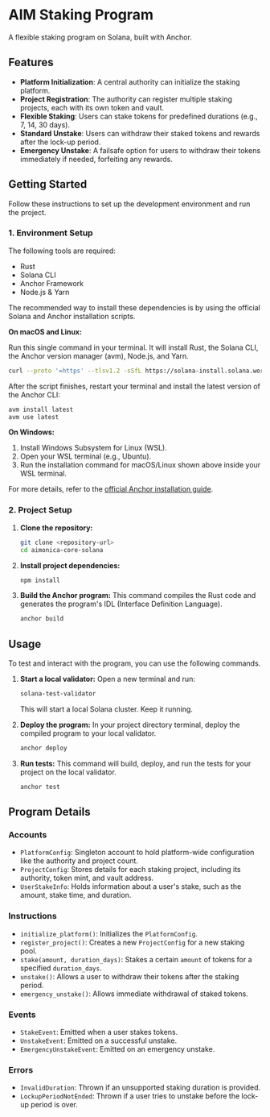 # AIM Staking Program

A flexible staking program on Solana, built with Anchor.

## Features

- **Platform Initialization**: A central authority can initialize the staking platform.
- **Project Registration**: The authority can register multiple staking projects, each with its own token and vault.
- **Flexible Staking**: Users can stake tokens for predefined durations (e.g., 7, 14, 30 days).
- **Standard Unstake**: Users can withdraw their staked tokens and rewards after the lock-up period.
- **Emergency Unstake**: A failsafe option for users to withdraw their tokens immediately if needed, forfeiting any rewards.

## Getting Started

Follow these instructions to set up the development environment and run the project.

### 1. Environment Setup

The following tools are required:
- Rust
- Solana CLI
- Anchor Framework
- Node.js & Yarn

The recommended way to install these dependencies is by using the official Solana and Anchor installation scripts.

**On macOS and Linux:**

Run this single command in your terminal. It will install Rust, the Solana CLI, the Anchor version manager (avm), Node.js, and Yarn.

```bash
curl --proto '=https' --tlsv1.2 -sSfL https://solana-install.solana.workers.dev | bash
```

After the script finishes, restart your terminal and install the latest version of the Anchor CLI:

```bash
avm install latest
avm use latest
```

**On Windows:**

1.  Install Windows Subsystem for Linux (WSL).
2.  Open your WSL terminal (e.g., Ubuntu).
3.  Run the installation command for macOS/Linux shown above inside your WSL terminal.

For more details, refer to the [official Anchor installation guide](https://www.anchor-lang.com/docs/installation).

### 2. Project Setup

1.  **Clone the repository:**
    ```bash
    git clone <repository-url>
    cd aimonica-core-solana
    ```

2.  **Install project dependencies:**
    ```bash
    npm install
    ```

3.  **Build the Anchor program:**
    This command compiles the Rust code and generates the program's IDL (Interface Definition Language).
    ```bash
    anchor build
    ```

## Usage

To test and interact with the program, you can use the following commands.

1.  **Start a local validator:**
    Open a new terminal and run:
    ```bash
    solana-test-validator
    ```
    This will start a local Solana cluster. Keep it running.

2.  **Deploy the program:**
    In your project directory terminal, deploy the compiled program to your local validator.
    ```bash
    anchor deploy
    ```

3.  **Run tests:**
    This command will build, deploy, and run the tests for your project on the local validator.
    ```bash
    anchor test
    ```

## Program Details

### Accounts

-   `PlatformConfig`: Singleton account to hold platform-wide configuration like the authority and project count.
-   `ProjectConfig`: Stores details for each staking project, including its authority, token mint, and vault address.
-   `UserStakeInfo`: Holds information about a user's stake, such as the amount, stake time, and duration.

### Instructions

-   `initialize_platform()`: Initializes the `PlatformConfig`.
-   `register_project()`: Creates a new `ProjectConfig` for a new staking pool.
-   `stake(amount, duration_days)`: Stakes a certain `amount` of tokens for a specified `duration_days`.
-   `unstake()`: Allows a user to withdraw their tokens after the staking period.
-   `emergency_unstake()`: Allows immediate withdrawal of staked tokens.

### Events

-   `StakeEvent`: Emitted when a user stakes tokens.
-   `UnstakeEvent`: Emitted on a successful unstake.
-   `EmergencyUnstakeEvent`: Emitted on an emergency unstake.

### Errors

-   `InvalidDuration`: Thrown if an unsupported staking duration is provided.
-   `LockupPeriodNotEnded`: Thrown if a user tries to unstake before the lock-up period is over. 